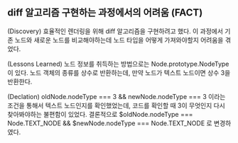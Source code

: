 ## diff 알고리즘 구현하는 과정에서의 어려움 (FACT)

(Discovery) 효율적인 렌더링을 위해 diff 알고리즘을 구현하려고 했다. 이 과정에서 기존 노드와 새로운 노드를 비교해야하는데 노드 타입을 어떻게 가져와야할지 어려움을 겪었다.

(Lessons Learned) 노드 정보를 취득하는 방법으로는 Node.prototype.NodeType이 있다. 노드 객체의 종류를 상수로 반환하는데, 만약 노드가 텍스트 노드이면 상수 3을 반환한다.

(Declation) oldNode.nodeType === 3 && newNode.nodeType === 3 이라는 조건을 통해서 텍스트 노드인지를 확인했었는데, 코드를 확인할 때 3이 무엇인지 다시 찾아봐야하는 불편함이 있었다.
결론적으로 $oldNode.nodeType === Node.TEXT_NODE && $newNode.nodeType === Node.TEXT_NODE 로 변경하였다.
